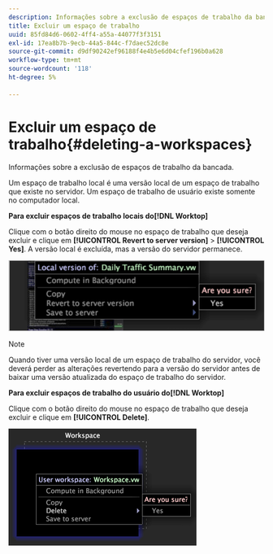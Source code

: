```yaml
---
description: Informações sobre a exclusão de espaços de trabalho da bancada.
title: Excluir um espaço de trabalho
uuid: 85fd84d6-0602-4ff4-a55a-44077f3f3151
exl-id: 17ea8b7b-9ecb-44a5-844c-f7daec52dc8e
source-git-commit: d9df90242ef96188f4e4b5e6d04cfef196b0a628
workflow-type: tm+mt
source-wordcount: '118'
ht-degree: 5%

---
```


# Excluir um espaço de trabalho{#deleting-a-workspaces}

Informações sobre a exclusão de espaços de trabalho da bancada.

Um espaço de trabalho local é uma versão local de um espaço de trabalho que existe no servidor. Um espaço de trabalho de usuário existe somente no computador local.

**Para excluir espaços de trabalho locais do[!DNL Worktop]**

Clique com o botão direito do mouse no espaço de trabalho que deseja excluir e clique em **[!UICONTROL Revert to server version]** > **[!UICONTROL Yes]**. A versão local é excluída, mas a versão do servidor permanece.

![](assets/client-del.png)

>[!NOTE]
>
>Quando tiver uma versão local de um espaço de trabalho do servidor, você deverá perder as alterações revertendo para a versão do servidor antes de baixar uma versão atualizada do espaço de trabalho do servidor.

**Para excluir espaços de trabalho do usuário do[!DNL Worktop]**

Clique com o botão direito do mouse no espaço de trabalho que deseja excluir e clique em **[!UICONTROL Delete]**.

![](assets/mnu_workspaceManager_Deletewksp.png)

